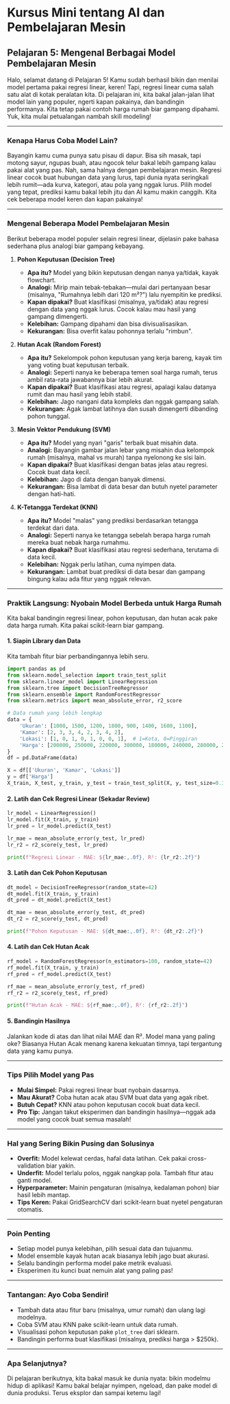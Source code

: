# Kursus Mini tentang AI dan Pembelajaran Mesin

## Pelajaran 5: Mengenal Berbagai Model Pembelajaran Mesin

Halo, selamat datang di Pelajaran 5! Kamu sudah berhasil bikin dan menilai model pertama pakai regresi linear, keren! Tapi, regresi linear cuma salah satu alat di kotak peralatan kita. Di pelajaran ini, kita bakal jalan-jalan lihat model lain yang populer, ngerti kapan pakainya, dan bandingin performanya. Kita tetap pakai contoh harga rumah biar gampang dipahami. Yuk, kita mulai petualangan nambah skill modeling!

---

### Kenapa Harus Coba Model Lain?

Bayangin kamu cuma punya satu pisau di dapur. Bisa sih masak, tapi motong sayur, ngupas buah, atau ngocok telur bakal lebih gampang kalau pakai alat yang pas. Nah, sama halnya dengan pembelajaran mesin. Regresi linear cocok buat hubungan data yang lurus, tapi dunia nyata seringkali lebih rumit—ada kurva, kategori, atau pola yang nggak lurus. Pilih model yang tepat, prediksi kamu bakal lebih jitu dan AI kamu makin canggih. Kita cek beberapa model keren dan kapan pakainya!

---

### Mengenal Beberapa Model Pembelajaran Mesin

Berikut beberapa model populer selain regresi linear, dijelasin pake bahasa sederhana plus analogi biar gampang kebayang.

1. **Pohon Keputusan (Decision Tree)**  
   - **Apa itu?** Model yang bikin keputusan dengan nanya ya/tidak, kayak flowchart.  
   - **Analogi:** Mirip main tebak-tebakan—mulai dari pertanyaan besar (misalnya, "Rumahnya lebih dari 120 m²?") lalu nyempitin ke prediksi.  
   - **Kapan dipakai?** Buat klasifikasi (misalnya, ya/tidak) atau regresi dengan data yang nggak lurus. Cocok kalau mau hasil yang gampang dimengerti.  
   - **Kelebihan:** Gampang dipahami dan bisa divisualisasikan.  
   - **Kekurangan:** Bisa overfit kalau pohonnya terlalu "rimbun".  

2. **Hutan Acak (Random Forest)**  
   - **Apa itu?** Sekelompok pohon keputusan yang kerja bareng, kayak tim yang voting buat keputusan terbaik.  
   - **Analogi:** Seperti nanya ke beberapa temen soal harga rumah, terus ambil rata-rata jawabannya biar lebih akurat.  
   - **Kapan dipakai?** Buat klasifikasi atau regresi, apalagi kalau datanya rumit dan mau hasil yang lebih stabil.  
   - **Kelebihan:** Jago nangani data kompleks dan nggak gampang salah.  
   - **Kekurangan:** Agak lambat latihnya dan susah dimengerti dibanding pohon tunggal.  

3. **Mesin Vektor Pendukung (SVM)**  
   - **Apa itu?** Model yang nyari "garis" terbaik buat misahin data.  
   - **Analogi:** Bayangin gambar jalan lebar yang misahin dua kelompok rumah (misalnya, mahal vs murah) tanpa nyelonong ke sisi lain.  
   - **Kapan dipakai?** Buat klasifikasi dengan batas jelas atau regresi. Cocok buat data kecil.  
   - **Kelebihan:** Jago di data dengan banyak dimensi.  
   - **Kekurangan:** Bisa lambat di data besar dan butuh nyetel parameter dengan hati-hati.  

4. **K-Tetangga Terdekat (KNN)**  
   - **Apa itu?** Model "malas" yang prediksi berdasarkan tetangga terdekat dari data.  
   - **Analogi:** Seperti nanya ke tetangga sebelah berapa harga rumah mereka buat nebak harga rumahmu.  
   - **Kapan dipakai?** Buat klasifikasi atau regresi sederhana, terutama di data kecil.  
   - **Kelebihan:** Nggak perlu latihan, cuma nyimpen data.  
   - **Kekurangan:** Lambat buat prediksi di data besar dan gampang bingung kalau ada fitur yang nggak relevan.  

---

### Praktik Langsung: Nyobain Model Berbeda untuk Harga Rumah

Kita bakal bandingin regresi linear, pohon keputusan, dan hutan acak pake data harga rumah. Kita pakai scikit-learn biar gampang.

#### 1. Siapin Library dan Data

Kita tambah fitur biar perbandingannya lebih seru.

```python
import pandas as pd
from sklearn.model_selection import train_test_split
from sklearn.linear_model import LinearRegression
from sklearn.tree import DecisionTreeRegressor
from sklearn.ensemble import RandomForestRegressor
from sklearn.metrics import mean_absolute_error, r2_score

# Data rumah yang lebih lengkap
data = {
    'Ukuran': [1000, 1500, 1200, 1800, 900, 1400, 1600, 1100],
    'Kamar': [2, 3, 3, 4, 2, 3, 4, 2],
    'Lokasi': [1, 0, 1, 0, 1, 0, 0, 1],  # 1=Kota, 0=Pinggiran
    'Harga': [200000, 250000, 220000, 300000, 180000, 240000, 280000, 210000]
}
df = pd.DataFrame(data)

X = df[['Ukuran', 'Kamar', 'Lokasi']]
y = df['Harga']
X_train, X_test, y_train, y_test = train_test_split(X, y, test_size=0.3, random_state=42)
```

#### 2. Latih dan Cek Regresi Linear (Sekadar Review)

```python
lr_model = LinearRegression()
lr_model.fit(X_train, y_train)
lr_pred = lr_model.predict(X_test)

lr_mae = mean_absolute_error(y_test, lr_pred)
lr_r2 = r2_score(y_test, lr_pred)

print(f"Regresi Linear - MAE: ${lr_mae:,.0f}, R²: {lr_r2:.2f}")
```

#### 3. Latih dan Cek Pohon Keputusan

```python
dt_model = DecisionTreeRegressor(random_state=42)
dt_model.fit(X_train, y_train)
dt_pred = dt_model.predict(X_test)

dt_mae = mean_absolute_error(y_test, dt_pred)
dt_r2 = r2_score(y_test, dt_pred)

print(f"Pohon Keputusan - MAE: ${dt_mae:,.0f}, R²: {dt_r2:.2f}")
```

#### 4. Latih dan Cek Hutan Acak

```python
rf_model = RandomForestRegressor(n_estimators=100, random_state=42)
rf_model.fit(X_train, y_train)
rf_pred = rf_model.predict(X_test)

rf_mae = mean_absolute_error(y_test, rf_pred)
rf_r2 = r2_score(y_test, rf_pred)

print(f"Hutan Acak - MAE: ${rf_mae:,.0f}, R²: {rf_r2:.2f}")
```

#### 5. Bandingin Hasilnya

Jalankan kode di atas dan lihat nilai MAE dan R². Model mana yang paling oke? Biasanya Hutan Acak menang karena kekuatan timnya, tapi tergantung data yang kamu punya.

---

### Tips Pilih Model yang Pas

- **Mulai Simpel:** Pakai regresi linear buat nyobain dasarnya.  
- **Mau Akurat?** Coba hutan acak atau SVM buat data yang agak ribet.  
- **Butuh Cepat?** KNN atau pohon keputusan cocok buat data kecil.  
- **Pro Tip:** Jangan takut eksperimen dan bandingin hasilnya—nggak ada model yang cocok buat semua masalah!

---

### Hal yang Sering Bikin Pusing dan Solusinya

- **Overfit:** Model kelewat cerdas, hafal data latihan. Cek pakai cross-validation biar yakin.  
- **Underfit:** Model terlalu polos, nggak nangkap pola. Tambah fitur atau ganti model.  
- **Hyperparameter:** Mainin pengaturan (misalnya, kedalaman pohon) biar hasil lebih mantap.  
- **Tips Keren:** Pakai GridSearchCV dari scikit-learn buat nyetel pengaturan otomatis.

---

### Poin Penting

- Setiap model punya kelebihan, pilih sesuai data dan tujuanmu.  
- Model ensemble kayak hutan acak biasanya lebih jago buat akurasi.  
- Selalu bandingin performa model pake metrik evaluasi.  
- Eksperimen itu kunci buat nemuin alat yang paling pas!

---

### Tantangan: Ayo Coba Sendiri!

- Tambah data atau fitur baru (misalnya, umur rumah) dan ulang lagi modelnya.  
- Coba SVM atau KNN pake scikit-learn untuk data rumah.  
- Visualisasi pohon keputusan pake `plot_tree` dari sklearn.  
- Bandingin performa buat klasifikasi (misalnya, prediksi harga > $250k).  

---

### Apa Selanjutnya?

Di pelajaran berikutnya, kita bakal masuk ke dunia nyata: bikin modelmu hidup di aplikasi! Kamu bakal belajar nyimpen, ngeload, dan pake model di dunia produksi. Terus eksplor dan sampai ketemu lagi!